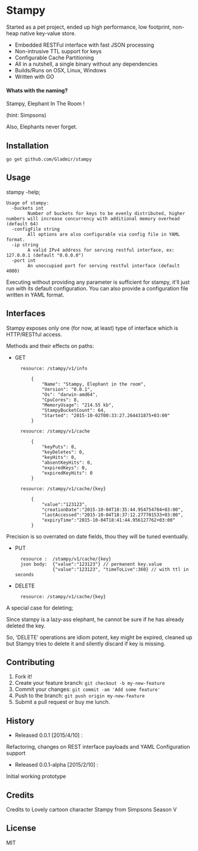 # Stampy
Started as a pet project, ended up high performance, low footprint, non-heap native key-value store.

 - Embedded RESTFul interface with fast JSON processing
 - Non-intrusive TTL support for keys
 - Configurable Cache Partitioning
 - All in a nutshell, a single binary without any dependencies
 - Builds/Runs on OSX, Linux, Windows
 - Written with GO

#### Whats with the naming?
Stampy, Elephant In The Room !

(hint: Simpsons)

Also, Elephants never forget.

## Installation

`go get github.com/Gladmir/stampy`

## Usage

stampy -help;

    Usage of stampy:
      -buckets int
            Number of buckets for keys to be evenly distributed, higher numbers will increase concurrency with additional memory overhead (default 64)
      -configFile string
            All options are also configurable via config file in YAML format.
      -ip string
            A valid IPv4 address for serving restful interface, ex: 127.0.0.1 (default "0.0.0.0")
      -port int
            An unoccupied port for serving restful interface (default 4000)
Executing without providing any parameter is sufficient for stampy, it'll just run with its default configuration. You can also provide a configuration file written in YAML format.


## Interfaces

Stampy exposes only one (for now, at least) type of interface which is HTTP/RESTful access.

Methods and their effects on paths:

- GET


        resource: /stampy/v1/info

            {
                "Name": "Stampy, Elephant in the room",
                "Version": "0.0.1",
                "Os": "darwin-amd64",
                "CpuCores": 8,
                "MemoryUsage": "214.55 kb",
                "StampyBucketCount": 64,
                "Started": "2015-10-02T00:33:27.264431875+03:00"
            }

        resource: /stampy/v1/cache

            {
                "keyPuts": 0,
                "keyDeletes": 0,
                "keyHits": 0,
                "absentKeyHits": 0,
                "expiredKeys": 0,
                "expiredKeyHits": 0
            }

        resource: /stampy/v1/cache/{key}

            {
                "value":"123123",
                "creationDate":"2015-10-04T18:35:44.954754704+03:00",
                "lastAccessed":"2015-10-04T18:37:12.277701533+03:00",
                "expiryTime":"2015-10-04T18:41:44.956127762+03:00"
            }

Precision is so overrated on date fields, thou they will be tuned eventually.

- PUT


        resource :  /stampy/v1/cache/{key}
        json body:  {"value":"123123"} // permanent key.value
                    {"value":"123123", "timeToLive":360} // with ttl in seconds


- DELETE


        resource: /stampy/v1/cache/{key}

A special case for deleting;

Since stampy is a lazy-ass elephant, he cannot be sure if he has already deleted the key.

So, 'DELETE' operations are idiom potent, key might be expired, cleaned up but Stampy tries to delete it and silently discard if key is missing.

## Contributing

1. Fork it!
2. Create your feature branch: `git checkout -b my-new-feature`
3. Commit your changes: `git commit -am 'Add some feature'`
4. Push to the branch: `git push origin my-new-feature`
5. Submit a pull request or buy me lunch.

## History

  - Released 0.0.1          [2015/4/10] :

  Refactoring, changes on REST interface payloads and YAML Configuration support

  - Released 0.0.1-alpha    [2015/2/10] :

  Initial working prototype

## Credits

Credits to Lovely cartoon character Stampy from Simpsons Season V

## License

MIT
